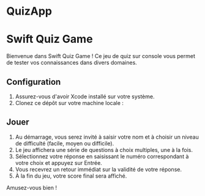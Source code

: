 # QuizApp

# Swift Quiz Game

Bienvenue dans Swift Quiz Game ! Ce jeu de quiz sur console vous permet de tester vos connaissances dans divers domaines.

## Configuration

1. Assurez-vous d'avoir Xcode installé sur votre système.
2. Clonez ce dépôt sur votre machine locale :


## Jouer

1. Au démarrage, vous serez invité à saisir votre nom et à choisir un niveau de difficulté (facile, moyen ou difficile).
2. Le jeu affichera une série de questions à choix multiples, une à la fois.
3. Sélectionnez votre réponse en saisissant le numéro correspondant à votre choix et appuyez sur Entrée.
4. Vous recevrez un retour immédiat sur la validité de votre réponse.
5. À la fin du jeu, votre score final sera affiché.

Amusez-vous bien !
